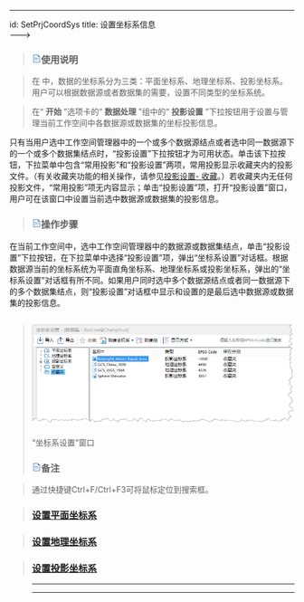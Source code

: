 ---
id: SetPrjCoordSys
title: 设置坐标系信息  
--->  
> ### ![](../../img/read.gif)使用说明

>

> 在 中，数据的坐标系分为三类：平面坐标系、地理坐标系、投影坐标系。用户可以根据数据源或者数据集的需要，设置不同类型的坐标系统。

>

> 在“ **开始** ”选项卡的“ **数据处理** ”组中的“ **投影设置** ”下拉按钮用于设置与管理当前工作空间中各数据源或数据集的坐标投影信息。

>

>
只有当用户选中工作空间管理器中的一个或多个数据源结点或者选中同一数据源下的一个或多个数据集结点时，“投影设置”下拉按钮才为可用状态。单击该下拉按钮，下拉菜单中包含“常用投影”和“投影设置”两项，常用投影显示收藏夹内的投影文件。（有关收藏夹功能的相关操作，请参见[投影设置-
收藏](PrjCoordSysSettingWin.html#6)。）若收藏夹内无任何投影文件，“常用投影”项无内容显示；单击“投影设置”项，打开“投影设置”窗口，用户可在该窗口中设置当前选中数据源或数据集的投影信息。

>

> ### ![](../../img/read.gif)操作步骤

>

>
在当前工作空间中，选中工作空间管理器中的数据源或数据集结点，单击“投影设置”下拉按钮，在下拉菜单中选择“投影设置”项，弹出“坐标系设置”对话框。根据数据源当前的坐标系统为平面直角坐标系、地理坐标系或投影坐标系，弹出的“坐标系设置”对话框有所不同。如果用户同时选中多个数据源结点或者同一数据源下的多个数据集结点，则“投影设置”对话框中显示和设置的是最后选中数据源或数据集的投影信息。

>

> ![](img/Project.png)  
> ---  
> “坐标系设置”窗口  
>  
> ### ![](../../img/read.gif)备注

>

> 通过快捷键Ctrl+F/Ctrl+F3可将鼠标定位到搜索框。

>

> ### [设置平面坐标系](PlaneCoordSysDia.html)

>

> ### [设置地理坐标系](GeoCoordSysDia.html)

>

> ### [设置投影坐标系](PrjCoordSysDia.html)

>

>  
>

>

> * * *

>

> [](http://www.supermap.com)  
>  
> ---

